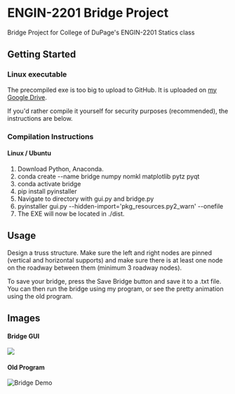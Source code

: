 # ENGIN-2201 Bridge Project
Bridge Project for College of DuPage's ENGIN-2201 Statics class

## Getting Started
### Linux executable
The precompiled exe is too big to upload to GitHub. It is uploaded on [my Google Drive](https://drive.google.com/file/d/1Gnk-EeEo5_WqfSK7TNc5oWIC0oQ1wy44/view?usp=sharing).

If you'd rather compile it yourself for security purposes (recommended), the instructions are below.
### Compilation Instructions
#### Linux / Ubuntu
1) Download Python, Anaconda.
2) conda create --name bridge numpy nomkl matplotlib pytz pyqt
3) conda activate bridge
4) pip install pyinstaller
5) Navigate to directory with gui.py and bridge.py
6) pyinstaller gui.py --hidden-import='pkg_resources.py2_warn' --onefile
7) The EXE will now be located in ./dist. 

## Usage
Design a truss structure. Make sure the left and right nodes are pinned (vertical and horizontal supports) and make sure there is at least one node on the roadway between them (minimum 3 roadway nodes).

To save your bridge, press the Save Bridge button and save it to a .txt file. You can then run the bridge using my program, or see the pretty animation using the old program.

## Images
#### Bridge GUI
<img src="https://i.imgur.com/d56HND8.png">

#### Old Program

![Bridge Demo](https://i.imgur.com/rNWAU2n.gif)
